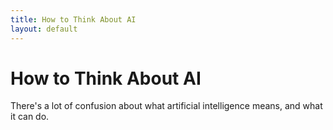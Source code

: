 ```yaml
---
title: How to Think About AI
layout: default
---
```


# How to Think About AI

There's a lot of confusion about what artificial intelligence means, and what it can do. 
